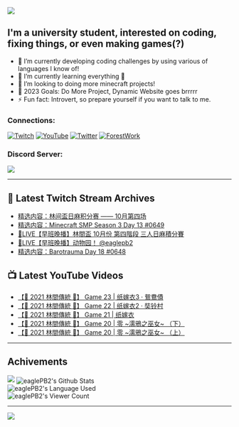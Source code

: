 <!--### Hello people, I'm EaglePB2 - The one who building something for fun 👋
Thank you for standby for this profile.   
The purpose of this profile is coming soon.   
You may come back later, as you wish if this readme.md is updated.   -->

<a href="https://github.com/lightda104530"><img src="https://readme-typing-svg.herokuapp.com/?duration=7000&width=600&lines=Hello+people,+I%27m+EaglePB2.;The+one+who+builds+something+for+fun+%F0%9F%91%8B;Thank+you+for+standby+for+this+profile.;The+purpose+of+this+profile+is+coming+soon.;You+may+come+back+later.;As+you+wish+if+this+readme.md+is+updated.;"></a>


## I'm a university student, interested on coding, fixing things, or even making games(?)
- 🔭 I’m currently developing coding challenges by using various of languages I know of!
- 🌱 I’m currently learning everything 🤣
- 💬 I’m looking to doing more minecraft projects!
- 🥅 2023 Goals: Do More Project, Dynamic Website goes brrrrr
- ⚡ Fun fact: Introvert, so prepare yourself if you want to talk to me.

### Connections:

[![Twitch](https://img.shields.io/badge/Twitch-9347FF?style=flat-square&logo=twitch&logoColor=white)](https://www.twitch.tv/eaglepb2)
[![YouTube](https://img.shields.io/badge/YouTube-%23FF0000.svg?style=flat-square&logo=YouTube&logoColor=white)](https://www.youtube.com/eaglepb2)
[![Twitter](https://img.shields.io/badge/Twitter-%231DA1F2.svg?style=flat-square&logo=Twitter&logoColor=white)](https://twitter.com/eaglepb2)
[![ForestWork](https://img.shields.io/badge/Forestwork_Website-415549?style=flat-square&logo=homeadvisor&logoColor=white)](https://forestwork.team)

### Discord Server:

[![](https://invidget.switchblade.xyz/qKrub9b?theme=dark&language=ch)](https://discord.gg/qKrub9b)

---

## 👾 Latest Twitch Stream Archives
<!-- TWITCH:START -->
- [精选内容：林间盃日麻积分赛 —— 10月第四场](https://www.twitch.tv/videos/1959970589)
- [精选内容：Minecraft SMP Season 3 Day 13 #0649](https://www.twitch.tv/videos/1959968389)
- [🔴LIVE【早班晚播】林間盃 10月份 第四階段 三人日麻積分賽](https://www.twitch.tv/videos/1959896496)
- [🔴LIVE【早班晚播】动物园！ @eaglepb2](https://www.twitch.tv/videos/1958276098)
- [精选内容：Barotrauma Day 18 #0648](https://www.twitch.tv/videos/1957455294)
<!-- TWITCH:END -->



## 📺 Latest YouTube Videos
<!-- YOUTUBE:START -->
- [【🎃 2021 林間傳統 🎃】 Game 23 | 纸嫁衣3 · 鴛鴦債](https://www.youtube.com/watch?v=_ALxl2OwAkI)
- [【🎃 2021 林間傳統 🎃】 Game 22 | 纸嫁衣2 · 奘铃村](https://www.youtube.com/watch?v=q1JvHba9mso)
- [【🎃 2021 林間傳統 🎃】 Game 21 | 纸嫁衣](https://www.youtube.com/watch?v=gIw0IsNA4n0)
- [【🎃 2021 林間傳統 🎃】 Game 20 | 零 ~濡鴉之巫女~ （下）](https://www.youtube.com/watch?v=BFha_gYUZk4)
- [【🎃 2021 林間傳統 🎃】 Game 20 | 零 ~濡鴉之巫女~ （上）](https://www.youtube.com/watch?v=4mBpzBfyF6k)
<!-- YOUTUBE:END -->

---

## Achivements
[![](https://github-profile-trophy.vercel.app/?username=eaglepb2&theme=monokai&no-bg=true&&title=Repositories,Issues,Commit,MultiLanguage)](https://github.com/anuraghazra/github-readme-stats)
<img align="center" alt="eaglePB2's Github Stats" src="https://github-readme-stats.vercel.app/api?username=eaglePB2&show_icons=true&hide_border=true&theme=merko" />
<br>
<img align="center" alt="eaglePB2's Language Used" src="https://github-readme-stats.vercel.app/api/top-langs/?username=eaglePB2&show_icons=true&hide_border=true&theme=merko&layout=compact&langs_count=8" />
<br>
<img align="center" alt="eaglePB2's Viewer Count" src="https://visitcount.itsvg.in/api?id=eaglepb2&label=Profile%20Views&color=3&icon=5&pretty=true" />

<hr>

<!-- RANDOMQUOTE:START -->
![](https://quotes-github-readme.vercel.app/api?type=horizontal&theme=merko)
<!-- RANDOMQUOTE:END -->


<!--
       _____   _   _   _____       _____   _   _   ____   
      |_   _| | | | | |  ___|     |  ___| | \ | | |  _  \  
        | |   | |_| | | |___      | |___  |  \| | | | | | 
        | |   |  _  | |  ___|     |  ___| |     | | | | | 
        | |   | | | | | |___      | |___  | |\  | | |_| | 
        |_|   |_| |_| |_____|     |_____| |_| \_| |____ / 
      
-->
